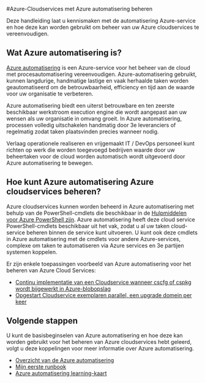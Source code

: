 <properties
    pageTitle="Azure Cloud Services beheren met Azure automatisering | Microsoft Azure"
    description="Meer informatie over hoe de automatisering Azure-service kan worden gebruikt voor het beheren van Azure cloudservices bij het op schaal."
    services="cloud-services, automation"
    documentationCenter=""
    authors="jodoglevy"
    manager="timlt"
    editor=""/>

<tags
    ms.service="cloud-services"
    ms.workload="tbd"
    ms.tgt_pltfrm="na"
    ms.devlang="na"
    ms.topic="article"
    ms.date="06/20/2016"
    ms.author="jolevy"/>



#<a name="managing-azure-cloud-services-using-azure-automation"></a>Azure-Cloudservices met Azure automatisering beheren

Deze handleiding laat u kennismaken met de automatisering Azure-service en hoe deze kan worden gebruikt om beheer van uw Azure cloudservices te vereenvoudigen.

## <a name="what-is-azure-automation"></a>Wat Azure automatisering is?

[Azure automatisering](https://azure.microsoft.com/services/automation/) is een Azure-service voor het beheer van de cloud met procesautomatisering vereenvoudigen. Azure-automatisering gebruikt, kunnen langdurige, handmatige lastige en vaak herhaalde taken worden geautomatiseerd om de betrouwbaarheid, efficiency en tijd aan de waarde voor uw organisatie te verbeteren.

Azure automatisering biedt een uiterst betrouwbare en ten zeerste beschikbaar werkstroom execution engine die wordt aangepast aan uw wensen als uw organisatie in omvang groeit. In Azure automatisering, processen volledig uitschakelen handmatig door 3e leveranciers of regelmatig zodat taken plaatsvinden precies wanneer nodig.

Verlaag operationele realiseren en vrijgemaakt IT / DevOps personeel kunt richten op werk die worden toegevoegd bedrijven waarde door uw beheertaken voor de cloud worden automatisch wordt uitgevoerd door Azure automatisering te bewegen.


## <a name="how-can-azure-automation-help-manage-azure-cloud-services"></a>Hoe kunt Azure automatisering Azure cloudservices beheren?

Azure cloudservices kunnen worden beheerd in Azure automatisering met behulp van de PowerShell-cmdlets die beschikbaar in de [Hulpmiddelen voor Azure PowerShell zijn](https://msdn.microsoft.com/library/azure/jj156055.aspx). Azure automatisering heeft deze cloud service PowerShell-cmdlets beschikbaar uit het vak, zodat u al uw taken cloud-service beheren binnen de service kunt uitvoeren. U kunt ook deze cmdlets in Azure automatisering met de cmdlets voor andere Azure-services, complexe om taken te automatiseren via Azure services en 3e partijen systemen koppelen.

Er zijn enkele toepassingen voorbeeld van Azure automatisering voor het beheren van Azure Cloud Services:

- [Continu implementatie van een Cloudservice wanneer cscfg of cspkg wordt bijgewerkt in Azure-blobopslag](https://gallery.technet.microsoft.com/scriptcenter/Continuous-Deployment-of-A-eeebf3a6)
- [Opgestart Cloudservice exemplaren parallel, een upgrade domein per keer](https://gallery.technet.microsoft.com/scriptcenter/Reboot-Cloud-Service-PaaS-b337a06d)

## <a name="next-steps"></a>Volgende stappen

U kunt de basisbeginselen van Azure automatisering en hoe deze kan worden gebruikt voor het beheren van Azure cloudservices hebt geleerd, volgt u deze koppelingen voor meer informatie over Azure automatisering.

- [Overzicht van de Azure automatisering](../automation/automation-intro.md)
- [Mijn eerste runbook](../automation/automation-first-runbook-graphical.md)
- [Azure automatisering learning-kaart](https://azure.microsoft.com/documentation/learning-paths/automation/)
 
